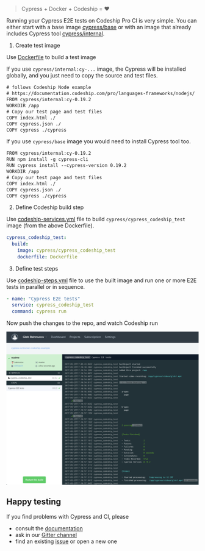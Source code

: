 > Cypress + Docker + Codeship = ❤️

Running your Cypress E2E tests on Codeship Pro CI is very simple.
You can either start with a base image
[cypress/base](https://hub.docker.com/r/cypress/base/)
or with an image that already includes Cypress tool
[cypress/internal](https://hub.docker.com/r/cypress/internal/).

1. Create test image

Use [Dockerfile](Dockerfile) to build a test image

If you use `cypress/internal:cy-...` image, the Cypress will be installed
globally, and you just need to copy the source and test files.

```
# follows Codeship Node example
# https://documentation.codeship.com/pro/languages-frameworks/nodejs/
FROM cypress/internal:cy-0.19.2
WORKDIR /app
# Copy our test page and test files
COPY index.html ./
COPY cypress.json ./
COPY cypress ./cypress
```

If you use `cypress/base` image you would need to install Cypress tool too.

```
FROM cypress/internal:cy-0.19.2
RUN npm install -g cypress-cli
RUN cypress install --cypress-version 0.19.2
WORKDIR /app
# Copy our test page and test files
COPY index.html ./
COPY cypress.json ./
COPY cypress ./cypress
```

2. Define Codeship build step

Use [codeship-services.yml](codeship-services.yml) file to
build `cypress/cypress_codeship_test` image (from the above Dockerfile).

```yaml
cypress_codeship_test:
  build:
    image: cypress/cypress_codeship_test
    dockerfile: Dockerfile
```

3. Define test steps

Use [codeship-steps.yml](codeship-steps.yml) file to use the built image
and run one or more E2E tests in parallel or in sequence.

```yaml
- name: "Cypress E2E tests"
  service: cypress_codeship_test
  command: cypress run
```

Now push the changes to the repo, and watch Codeship run

![Codeship run](images/codeship.png)

## Happy testing

If you find problems with Cypress and CI, please

- consult the [documentation](https://on.cypress.io)
- ask in our [Gitter channel](https://gitter.im/cypress-io/cypress)
- find an existing [issue](https://github.com/cypress-io/cypress/issues)
  or open a new one
